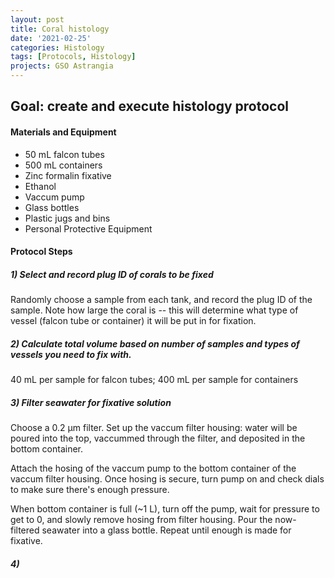 ```yaml
---
layout: post
title: Coral histology
date: '2021-02-25'
categories: Histology
tags: [Protocols, Histology]
projects: GSO Astrangia 
---
```


## Goal: create and execute histology protocol

#### Materials and Equipment 
- 50 mL falcon tubes 
- 500 mL containers 
- Zinc formalin fixative 
- Ethanol
- Vaccum pump
- Glass bottles
- Plastic jugs and bins
- Personal Protective Equipment 

#### Protocol Steps 

##### 1) Select and record plug ID of corals to be fixed

Randomly choose a sample from each tank, and record the plug ID of the sample. Note how large the coral is -- this will determine what type of vessel (falcon tube or container) it will be put in for fixation.

##### 2) Calculate total volume based on number of samples and types of vessels you need to fix with. 

40 mL per sample for falcon tubes; 400 mL per sample for containers 

##### 3) Filter seawater for fixative solution 

Choose a 0.2 μm filter. Set up the vaccum filter housing: water will be poured into the top, vaccummed through the filter, and deposited in the bottom container. 

Attach the hosing of the vaccum pump to the bottom container of the vaccum filter housing. Once hosing is secure, turn pump on and check dials to make sure there's enough pressure. 

When bottom container is full (~1 L), turn off the pump, wait for pressure to get to 0, and slowly remove hosing from filter housing. Pour the now-filtered seawater into a glass bottle. Repeat until enough is made for fixative. 

##### 4) 
